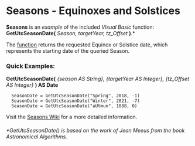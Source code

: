 # Seasons - Equinoxes and Solstices
**Seasons** is an _example_ of the included _Visual Basic_ function: **GetUtcSeasonDate(** _Season, targetYear, tz_Offset_ **)**.*

The [function](https://github.com/MikishVaughn/Seasons/blob/master/Seasons/Seasons.vb) returns the requested Equinox or Solstice date, which represents the starting date of the queried Season.  




### **Quick Examples:**

**GetUtcSeasonDate(** _{season AS String}, {targetYear AS Integer}, {tz_Offset AS Integer}_ **) AS Date**
  
      SeasonDate = GetUtcSeasonDate("Spring", 2018, -1)
      SeasonDate = GetUtcSeasonDate("Winter", 2021, -7)
      SeasonDate = GetUtcSeasonDate("aUtmun", 1888, 0)




Visit the [Seasons Wiki](https://github.com/MikishVaughn/Seasons/wiki) for a more detailed information.

###### *GetUtcSeasonDate() is based on the work of Jean Meeus from the book Astronomical Algorithms.
